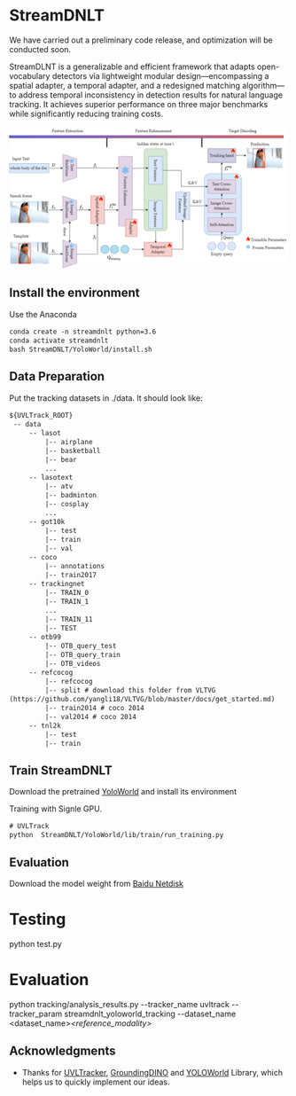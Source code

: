 # StreamDNLT
We have carried out a preliminary code release, and optimization will be conducted soon.

StreamDLNT is a generalizable and efficient framework that adapts open-vocabulary detectors via lightweight modular design—encompassing a spatial adapter, a temporal adapter, and a redesigned matching algorithm—to address temporal inconsistency in detection results for natural language tracking. It achieves superior performance on three major benchmarks while significantly reducing training costs.

![](overview/picture1.png)



## Install the environment
Use the Anaconda

```
conda create -n streamdnlt python=3.6
conda activate streamdnlt
bash StreamDNLT/YoloWorld/install.sh
```

## Data Preparation
Put the tracking datasets in ./data. It should look like:
   ```
   ${UVLTrack_ROOT}
    -- data
        -- lasot
            |-- airplane
            |-- basketball
            |-- bear
            ...
        -- lasotext
            |-- atv
            |-- badminton
            |-- cosplay
            ...
        -- got10k
            |-- test
            |-- train
            |-- val
        -- coco
            |-- annotations
            |-- train2017
        -- trackingnet
            |-- TRAIN_0
            |-- TRAIN_1
            ...
            |-- TRAIN_11
            |-- TEST
        -- otb99
            |-- OTB_query_test
            |-- OTB_query_train
            |-- OTB_videos
        -- refcocog
            |-- refcocog
            |-- split # download this folder from VLTVG (https://github.com/yangli18/VLTVG/blob/master/docs/get_started.md)
            |-- train2014 # coco 2014
            |-- val2014 # coco 2014
        -- tnl2k
            |-- test
            |-- train
   ```


## Train StreamDNLT
Download the pretrained [YoloWorld](https://github.com/AILab-CVC/YOLO-World) and install its environment

Training with Signle GPU.
```
# UVLTrack
python  StreamDNLT/YoloWorld/lib/train/run_training.py
```

## Evaluation
Download the model weight from [Baidu Netdisk](https://pan.baidu.com/s/1dNInUdi0N9U-h1NaNy8cdQ?pwd=y4sx)

# Testing
python test.py

# Evaluation
python tracking/analysis_results.py --tracker_name uvltrack --tracker_param streamdnlt_yoloworld_tracking --dataset_name <dataset_name>_<reference_modality>_<EPOCH>


## Acknowledgments
* Thanks for [UVLTracker](https://github.com/OpenSpaceAI/UVLTrack), [GroundingDINO](https://github.com/IDEA-Research/GroundingDINO) and [YOLOWorld](https://github.com/AILab-CVC/YOLO-World) Library, which helps us to quickly implement our ideas.
